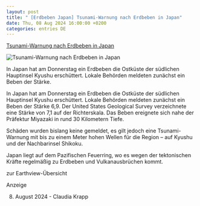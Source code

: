```yaml
---
layout: post
title: " [Erdbeben Japan] Tsunami-Warnung nach Erdbeben in Japan"
date: Thu, 08 Aug 2024 16:00:00 +0200
categories: entries DE
---
```

[Tsunami-Warnung nach Erdbeben in Japan](https://www.scinexx.de/earthview/tsunami-warnung-nach-erdbeben-in-japan/)

![Tsunami-Warnung nach Erdbeben in Japan](https://www.scinexx.de/apple-touch-icon.png)

In Japan hat am Donnerstag ein Erdbeben die Ostküste der südlichen Hauptinsel Kyushu erschüttert. Lokale Behörden meldeten zunächst ein Beben der Stärke.

In Japan hat am Donnerstag ein Erdbeben die Ostküste der südlichen Hauptinsel Kyushu erschüttert. Lokale Behörden meldeten zunächst ein Beben der Stärke 6,9. Der United States Geological Survey verzeichnete eine Stärke von 7,1 auf der Richterskala. Das Beben ereignete sich nahe der Präfektur Miyazaki in rund 30 Kilometern Tiefe.

Schäden wurden bislang keine gemeldet, es gilt jedoch eine Tsunami-Warnung mit bis zu einem Meter hohen Wellen für die Region – auf Kyushu und der Nachbarinsel Shikoku.

Japan liegt auf dem Pazifischen Feuerring, wo es wegen der tektonischen Kräfte regelmäßig zu Erdbeben und Vulkanausbrüchen kommt.

zur Earthview-Übersicht



Anzeige

8. August 2024 - Claudia Krapp

